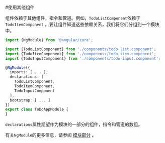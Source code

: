 #使用其他组件

组件依赖于其他组件，指令和管道。例如，`TodoListComponent`依赖于`TodoItemComponent` 。要让组件知道这些依赖关系，我们将它们分组到一个模块中。

```typescript
import {NgModule} from '@angular/core';

import {TodoListComponent} from './components/todo-list.component';
import {TodoItemComponent} from './components/todo-item.component';
import {TodoInputComponent} from './components/todo-input.component';

@NgModule({
  imports: [ ... ],
  declarations: [
    TodoListComponent,
    TodoItemComponent,
    TodoInputComponent
  ],
  bootstrap: [ ... ]
})
export class ToDoAppModule {
}
```

`declarations`属性期望作为模块的一部分的组件，指令和管道的数组。

有关`NgModule`的更多信息，请参阅 [模块部分](https://angular-2-training-book.rangle.io/handout/modules/) 。
